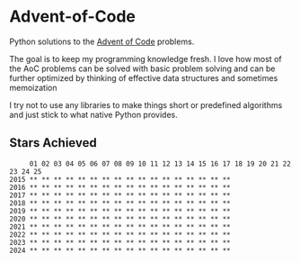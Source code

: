 # Advent-of-Code
Python solutions to the [Advent of Code](https://adventofcode.com/) problems.

The goal is to keep my programming knowledge fresh. I love how most of the AoC problems can be solved with basic problem solving and can be further optimized by thinking of effective data structures and sometimes memoization

I try not to use any libraries to make things short or predefined algorithms and just stick to what native Python provides. 

## Stars Achieved
```
     01 02 03 04 05 06 07 08 09 10 11 12 13 14 15 16 17 18 19 20 21 22 23 24 25
2015 ** ** ** ** ** ** ** ** ** ** ** ** ** ** ** ** **
2016 ** ** ** ** ** ** ** ** ** ** ** ** ** ** ** ** **
2017 ** ** ** ** ** ** ** ** ** ** ** ** ** ** ** ** **
2018 ** ** ** ** ** ** ** ** ** ** ** ** ** ** ** ** **
2019 ** ** ** ** ** ** ** ** ** ** ** ** ** ** ** ** **
2020 ** ** ** ** ** ** ** ** ** ** ** ** ** ** ** ** **
2021 ** ** ** ** ** ** ** ** ** ** ** ** ** ** ** ** **
2022 ** ** ** ** ** ** ** ** ** ** ** ** ** ** ** ** **
2023 ** ** ** ** ** ** ** ** ** ** ** ** ** ** ** ** **
2024 ** ** ** ** ** ** ** ** ** ** ** ** ** ** ** ** **
```
